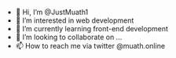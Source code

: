 - 👋 Hi, I’m @JustMuath1
- 👀 I’m interested in web development
- 🌱 I’m currently learning front-end development
- 💞️ I’m looking to collaborate on ...
- 📫 How to reach me via twitter @muath.online 

<!---
JustMuath1/JustMuath1 is a ✨ special ✨ repository because its `README.md` (this file) appears on your GitHub profile.
You can click the Preview link to take a look at your changes.
--->
